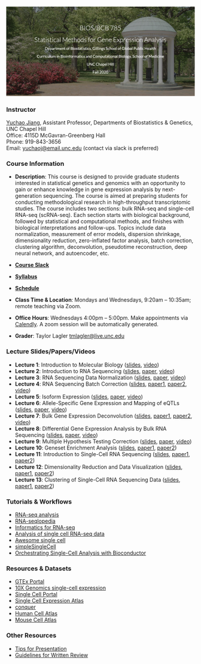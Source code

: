 ![Image description](https://github.com/yuchaojiang/BIOSBCB785/blob/master/Title.png)

### Instructor

[Yuchao Jiang](https://yuchaojiang.github.io/), Assistant Professor, Departments of Biostatistics & Genetics, UNC Chapel Hill<br /> 
Office: 4115D McGavran-Greenberg Hall<br /> 
Phone:  919-843-3656<br /> 
Email:  yuchaoj@email.unc.edu (contact via slack is preferred)


### Course Information

* **Description**: This course is designed to provide graduate students interested in statistical genetics and genomics with an opportunity to gain or enhance knowledge in gene expression analysis by next-generation sequencing. The course is aimed at preparing students for conducting methodological research in high-throughput transcriptomic studies. The course includes two sections: bulk RNA-seq and single-cell RNA-seq (scRNA-seq). Each section starts with biological background, followed by statistical and computational methods, and finishes with biological interpretations and follow-ups. Topics include data normalization, measurement of error models, dispersion shrinkage, dimensionality reduction, zero-inflated factor analysis, batch correction, clustering algorithm, deconvolution, pseudotime reconstruction, deep neural network, and autoencoder, etc.

* **[Course Slack](http://unc785fall2020.slack.com/)**

* **[Syllabus](https://www.dropbox.com/s/z5tqdqnqdtrma5b/BIOS785_Fall2020_Yuchao_Jiang.pdf?dl=0)**

* **[Schedule](https://docs.google.com/spreadsheets/d/1ohj0Wa0zRMdSLZfHQUVki6c1hKWVc77YZRZwVgZgXU8/edit?usp=sharing)**

* **Class Time & Location**: Mondays and Wednesdays, 9:20am – 10:35am; remote teaching via Zoom.

* **Office Hours**: Wednesdays 4:00pm – 5:00pm. Make appointments via [Calendly](https://calendly.com/unc785). A zoom session will be automatically generated.

* **Grader**: Taylor Lagler tmlagler@live.unc.edu 


### Lecture Slides/Papers/Videos

* **Lecture 1**: Introduction to Molecular Biology ([slides](https://www.dropbox.com/s/ur7oevlh3y09xb0/Lecture_1.pdf?dl=0), [video](https://www.dropbox.com/s/1sjzh5svf1sp9xh/lecture1.mp4?dl=0))
* **Lecture 2**: Introduction to RNA Sequencing ([slides](https://www.dropbox.com/s/e9d4jifqvn0rwa7/Lecture_2.pdf?dl=0), [paper](https://genomebiology.biomedcentral.com/articles/10.1186/s13059-016-0881-8), [video](https://www.dropbox.com/s/0pjur5clhdilscl/lecture2.mp4?dl=0))
* **Lecture 3**: RNA Sequencing Data Normalization ([slides](https://www.dropbox.com/s/ue46rwzmgbk0u51/Lecture_3.pdf?dl=0), [paper](https://www.nature.com/articles/nbt.2931), [video](https://www.dropbox.com/s/2uen7uyc92qi3v7/lecture3.mp4?dl=0))
* **Lecture 4**: RNA Sequencing Batch Correction ([slides](https://www.dropbox.com/s/4m8ybgbldiujefb/Lecture_4.pdf?dl=0), [paper1](https://academic.oup.com/biostatistics/article/8/1/118/252073), [paper2](https://journals.plos.org/plosgenetics/article?id=10.1371/journal.pgen.0030161), [video](https://www.dropbox.com/s/c5o0lo6678vt7d1/lecture4.mp4?dl=0))
* **Lecture 5**: Isoform Expression ([slides](https://www.dropbox.com/s/p7l50e3tt4djn03/Lecture_5.pdf?dl=0), [paper](https://www.ncbi.nlm.nih.gov/pmc/articles/PMC2666817/), [video](https://www.dropbox.com/s/wyets7z56j8obgu/lecture5.mp4?dl=0))
* **Lecture 6**: Allele-Specific Gene Expression and Mapping of eQTLs ([slides](https://www.dropbox.com/s/tawnik5yphrca10/Lecture_6.pdf?dl=0), [paper](https://onlinelibrary.wiley.com/doi/abs/10.1111/j.1541-0420.2011.01654.x), [video](https://www.dropbox.com/s/j8dlq3kg0sosdp4/lecture6.mp4?dl=0))
* **Lecture 7**: Bulk Gene Expression Deconvolution ([slides](https://www.dropbox.com/s/mrjpq5khfduj9yg/Lecture_7.pdf?dl=0), [paper1](https://www.nature.com/articles/nmeth.1439), [paper2](https://www.nature.com/articles/nmeth.3337), [video](https://www.dropbox.com/s/8mxsiymholnqbsg/lecture7.mp4?dl=0))
* **Lecture 8**: Differential Gene Expression Analysis by Bulk RNA Sequencing ([slides](https://www.dropbox.com/s/ny27gkd4mpukwho/Lecture_8.pdf?dl=0), [paper](https://genomebiology.biomedcentral.com/articles/10.1186/s13059-014-0550-8), [video](https://www.dropbox.com/s/92hb86uvdzjg3w2/lecture8.mp4?dl=0))
* **Lecture 9**: Multiple Hypothesis Testing Correction ([slides](https://www.dropbox.com/s/ga94d261d4d3bps/Lecture_9.pdf?dl=0), [paper](https://www.pnas.org/content/100/16/9440.long), [video](https://www.dropbox.com/s/mrfkev14gyj117e/lecture9.mp4?dl=0))
* **Lecture 10**: Geneset Enrichment Analysis ([slides](https://www.dropbox.com/s/j2fupuzsfcrxzrx/lecture_10.pdf?dl=0), [paper1](https://www.pnas.org/content/102/43/15545.long), [paper2](https://academic.oup.com/nar/article/40/17/e133/2411151))
* **Lecture 11**: Introduction to Single-Cell RNA Sequencing ([slides](https://www.dropbox.com/s/fo4n874jq81k1nf/Lecture_11.pdf?dl=0), [paper1](https://www.sciencedirect.com/science/article/pii/S1097276515002610), [paper2](https://www.nature.com/articles/nrg3833))
* **Lecture 12**: Dimensionality Reduction and Data Visualization ([slides](https://www.dropbox.com/s/6tm1ygs2jfrxxuz/Lecture_12.pdf?dl=0), [paper1](https://www.jmlr.org/papers/volume9/vandermaaten08a/vandermaaten08a.pdf), [paper2](https://www.nature.com/articles/nbt.4314))
* **Lecture 13**: Clustering of Single-Cell RNA Sequencing Data ([slides](https://www.dropbox.com/s/grsyn76ytfoduxd/lecture13.pdf?dl=0), [paper1](https://academic.oup.com/bioinformatics/article-abstract/35/8/1269/5092931?redirectedFrom=fulltext), [paper2](https://academic.oup.com/nar/article/48/1/86/5644992))


### Tutorials & Workflows

* [RNA-seq analysis](https://github.com/crazyhottommy/RNA-seq-analysis)
* [RNA-seqlopedia](https://rnaseq.uoregon.edu)
* [Informatics for RNA-seq](https://github.com/griffithlab/rnaseq_tutorial)
* [Analysis of single cell RNA-seq data](https://hemberg-lab.github.io/scRNA.seq.course)
* [Awesome single cell](https://github.com/seandavi/awesome-single-cell)
* [simpleSingleCell](http://bioconductor.org/packages/simpleSingleCell)
* [Orchestrating Single-Cell Analysis with Bioconductor](https://osca.bioconductor.org)


### Resources & Datasets

* [GTEx Portal](https://gtexportal.org)
* [10X Genomics single-cell expression](https://support.10xgenomics.com/single-cell-gene-expression/datasets)
* [Single Cell Portal](https://portals.broadinstitute.org/single_cell)
* [Single Cell Expression Atlas](https://www.ebi.ac.uk/gxa/sc)
* [conquer](http://imlspenticton.uzh.ch:3838/conquer)
* [Human Cell Atlas](https://www.humancellatlas.org/)
* [Mouse Cell Atlas](http://bis.zju.edu.cn/MCA)


### Other Resources

* [Tips for Presentation](https://www.dropbox.com/s/k5ymqz8qflpeskl/Tips_for_presentations.pdf?dl=0)
* [Guidelines for Written Review](https://www.dropbox.com/s/sdmw37fo8pnmrsq/Written_review_guidelines.pdf?dl=0)
